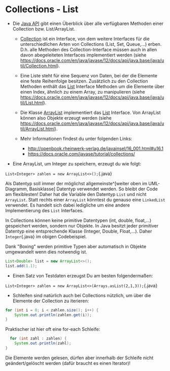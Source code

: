 # Collections - List

<!-- 
übernommen von BRE/HOR
offen: Collections vs Collection
Übersicht Datentypen
Iterator -->

* Die [Java API](https://docs.oracle.com/en/java/javase/12/docs/api/index.html) gibt einen Überblick über alle verfügbaren Methoden einer Collection bzw. List/ArrayList.


    * [Collection](https://docs.oracle.com/en/java/javase/12/docs/api/java.base/java/util/Collection.html) ist ein Interface, von dem weitere Interfaces für die unterschiedlichen Arten von Collections (List, Set, Queue,...) erben. D.h. alle Methoden des Collection-Interface müssen auch in allen davon abegeleiteten Interfaces implementiert werden (siehe https://docs.oracle.com/en/java/javase/12/docs/api/java.base/java/util/Collection.html).
    

    * Eine Liste steht für eine Sequenz von Daten, bei der die Elemente eine feste Reihenfolge besitzen. Zusätzlich zu den Collection Methoden enthält das [List](https://docs.oracle.com/en/java/javase/12/docs/api/java.base/java/util/List.html) Interface Methoden um die Elemente über einen Index, ähnlich zu einem Array, zu manipulieren (siehe https://docs.oracle.com/en/java/javase/12/docs/api/java.base/java/util/List.html).
    

    * Die Klasse [ArrayList](https://docs.oracle.com/en/java/javase/12/docs/api/java.base/java/util/ArrayList.html) implementiert das [List](https://docs.oracle.com/en/java/javase/12/docs/api/java.base/java/util/List.html) Interface. Von ArrayList können also Objekte erzeugt werden (siehe https://docs.oracle.com/en/java/javase/12/docs/api/java.base/java/util/ArrayList.html).

    * Mehr Informationen findest du unter folgenden Links:
        * http://openbook.rheinwerk-verlag.de/javainsel/16_001.html#u16.1  
        * https://docs.oracle.com/javase/tutorial/collections/
        
* Eine ArrayList, um Integer zu speichern, erzeugt du wie folgt:

`List<Integer> zahlen = new ArrayList<>();`{.java}

Als Datentyp soll immer der möglichst allgemeinste^[weiter oben im UML-Diagramm, Basisklasse] Datentyp verwendet werden. So bleibt der Code am flexiblesten! Daher hat die Variable den Datentyp `List` und nicht `ArrayList`. Statt rechts einer `ArrayList` könntest du genauso eine `LinkedList` verwendet. Es handelt sich dabei ledigliche um eine andere Implementierung des `List` Interfaces.

In Collections können keine primitive Datentypen (int, double, float,...) gespeichert werden, sondern nur Objekte. In Java besitzt jeder primitiver Datentyp eine entsprechende Klasse (Integer, Double, Float,...). Daher `Integer`{.java} im obigen Codebeispiel.

Dank "Boxing" werden primitive Typen aber automatisch in Objekte umgewandelt wenn dies notwendig ist.

```java
List<Double> list = new ArrayList<>();
list.add(1.1);
```

* Einen Satz von Testdaten erzeugst Du am besten folgendermaßen:

`List<Integer> zahlen = new ArrayList<>(Arrays.asList(2,1,3));`{.java}

* Schleifen sind natürlich auch bei Collections nützlich, um über die Elemente der Collection zu iterieren:

```java
for (int i = 0; i < zahlen.size(); i++) {
    System.out.println(zahlen.get(i));
}
```

Praktischer ist hier oft eine for-each Schleife:

```java
  for (int zahl : zahlen) {
    System.out.println(zahl);
}
```

Die Elemente werden gelesen, dürfen aber innerhalb der Schleife nicht geändert/gelöscht werden (dafür braucht es einen Iterator)!